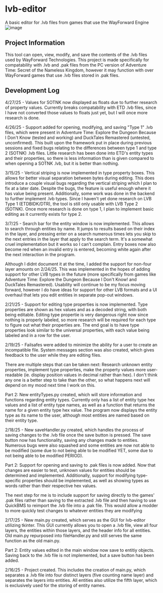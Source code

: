 # lvb-editor
A basic editor for .lvb files from games that use the WayForward Engine
![image](https://github.com/user-attachments/assets/f0eb850b-40b9-430b-a4f3-57084d080a5c)


## Project Information
This tool can open, view, modify, and save the contents of the .lvb files used by WayForward Technologies. This project is made specifically for compatability with .lvb and .pak files from the PC version of Adventure Time: Secret of the Nameless Kingdom, however it may function with over WayForward games that use .lvb files stored in .pak files.

## Development Log
4/27/25 - Values for SOTNK now displayed as floats due to further research of property values. Currently breaks compatability with ETD .lvb files, since I have not converted those values to floats just yet, but I will once more research is done.

4/26/25 - Support added for opening, modifying, and saving "Type 1" .lvb files, which were present in Adventure Time: Explore the Dungeon Because I Don't Know (tested and working) and DuckTales Remastered (untested, unconfirmed). This built upon the framework put in place during previous sessions and fixed bugs relating to the differences between type 1 and type 2 (SOTNK) .lvb files. Little research has been done into ETD's entity types and their properties, so there is less information than is given compared to when opening a SOTNK .lvb, but it is better than nothing.

3/15/25 - Vertical striping is now implemented in type property boxes. This allows for better visual separation between bytes during editing. This does introduce a couple visual bugs regarding the vertical striping which I plan to fix at a later date. Despite the bugs, the feature is useful enough where it has value being present. Additionally, some work was done in the backend to further implement .lvb types. Since I haven't yet done research on LVB Type 1 (ETDBIDK/DTR), the tool is still only usable with LVB Type 2 (SOTNK). Once more research is done on type 1, I plan to implement basic editing as it currently exists for type 2.

3/7/25 - Search bar for the entity window is now implemented. This allows to search through entities by name. It jumps to results based on their index in the layer, and pressing enter on a search numerous times lets you skip to the next entries in the layer that apply to the search term. It's a somewhat cruel implementation but it works so I can't complain. Entry boxes now also become red when an invalid entry is entered, becoming white again after the next interaction in the program. 

Although I didnt document it at the time, I added the support for non-four layer amounts on 2/24/25. This was implemented in the hopes of adding support for other LVB types in the future (more specifically from games like Adventure Time: Explore the Dungeon Because I Don't Know! and DuckTales Remastered). Usability will continue to be my focus moving forward, however I do have ideas for support for other LVB formats and a UI overhaul that lets you edit entities in separate pop-out windows.

2/21/25 - Support for editing type properties is now implemented. Type properties are shown as hex values and as a decoded string, with both being editable. Editing type propertie is very dangerous right now since nothing is properly labeled, so more research will be required for each type to figure out what their properties are. The end goal is to have type properties look similar to the universal properties, with each value being labeled and in a row for the user.

2/19/25 - Failsafes were added to minimize the ability for a user to create an incompatible file. System messages section was also created, which gives feedback to the user while they are editing files.

There are multiple steps that can be taken next: Research unknown entity properties, implement type properties, make the property values more user-readable (ie. display position values in decimal rather than hex). I don't think any one is a better step to take than the other, so what happens next will depend on my mood next time I work on this.

Part 2: New entityTypes.py created, which will store information and functions regarding entity types. Currently only has a list of entity type hex values and a list of entity type names, as well as a function that returns the name for a given entity type hex value. The program now displays the entity type as its name to the user, although most entities are named based on their entity type.

2/18/25 - New saveHandler.py created, which handles the process of saving changes to the .lvb file once the save button is pressed. The save button now has functionality, saving any changes made to entities. Numerous bugs were also squashed and some entities are now not able to be modified (some due to not being able to be modified YET, some due to not being able to be modified PERIOD).

Part 2: Support for opening and saving to .pak files is now added. Now that changes are easier to test, unknown values for entities should be determined and implemented. Additionally, support for modifying type-specific properties should be implemented, as well as showing types as words rather than their respective hex values.

The next step for me is to include support for saving directly to the games' .pak files rather than saving to the extracted .lvb file and then having to use QuickBMS to reimport the .lvb file into a .pak file. This would allow a modder to more quickly test changes to whatever entities they are modifying

2/17/25 - New main.py created, which serves as the GUI for lvb-editor utilizing tkinter. This GUI currently allows you to open a .lvb file, view all four layers, the entities within those layers, and the header info for all entities. Old main.py repurposed into fileHandler.py and still serves the same function as the old main.py.

Part 2: Entity values edited in the main window now save to entitiy objects. Saving back to the .lvb file is not implemented, but a save button has been added.

2/16/25 - Project created. This includes the creation of main.py, which separates a .lvb file into four distinct layers (five counting name layer) and separates the layers into entities. All entities also utilize the fifth layer, which is exclusively used for the storing of entity names.
